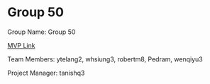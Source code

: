 # Group 50
Group Name: Group 50

[MVP Link](http://cs196.cs.illinois.edu)

Team Members: ytelang2, whsiung3, robertm8, Pedram, wenqiyu3

Project Manager: tanishq3

